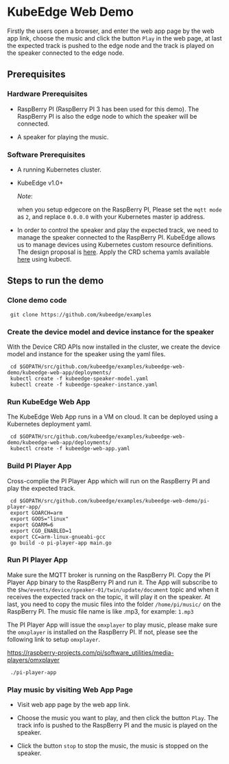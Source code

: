 # KubeEdge Web Demo

Firstly the users open a browser,
and enter the web app page by the web app link,
choose the music and click the button `Play` in the web page,
at last the expected track is pushed to the edge node
and the track is played on the speaker connected to the edge node.

## Prerequisites

### Hardware Prerequisites

* RaspBerry PI (RaspBerry PI 3 has been used for this demo).
  The RaspBerry PI is also the edge node to which the speaker will be connected.

* A speaker for playing the music.

### Software Prerequisites

* A running Kubernetes cluster.

* KubeEdge v1.0+

  *Note*:

  when you setup edgecore on the RaspBerry PI,
  Please set the `mqtt mode` as `2`,
  and replace `0.0.0.0` with your Kubernetes master ip address.

* In order to control the speaker and play the expected track, we need to manage the speaker connected to the RaspBerry PI.
  KubeEdge allows us to manage devices using Kubernetes custom resource definitions.
  The design proposal is [here](https://github.com/kubeedge/kubeedge/blob/master/docs/proposals/device-crd.md).
  Apply the CRD schema yamls available [here](https://github.com/kubeedge/kubeedge/tree/master/build/crds/devices) using kubectl.

## Steps to run the demo

### Clone demo code

```console
 git clone https://github.com/kubeedge/examples
```

### Create the device model and device instance for the speaker

With the Device CRD APIs now installed in the cluster,
we create the device model and instance for the speaker using the yaml files.

```console
 cd $GOPATH/src/github.com/kubeedge/examples/kubeedge-web-demo/kubeedge-web-app/deployments/
 kubectl create -f kubeedge-speaker-model.yaml
 kubectl create -f kubeedge-speaker-instance.yaml
```

### Run KubeEdge Web App

The KubeEdge Web App runs in a VM on cloud.
It can be deployed using a Kubernetes deployment yaml.

```console
 cd $GOPATH/src/github.com/kubeedge/examples/kubeedge-web-demo/kubeedge-web-app/deployments/
 kubectl create -f kubeedge-web-app.yaml
```

### Build PI Player App

Cross-complie the PI Player App which will run on the RaspBerry PI and play the expected track.

```console
 cd $GOPATH/src/github.com/kubeedge/examples/kubeedge-web-demo/pi-player-app/
 export GOARCH=arm
 export GOOS="linux"
 export GOARM=6
 export CGO_ENABLED=1
 export CC=arm-linux-gnueabi-gcc
 go build -o pi-player-app main.go
```

### Run PI Player App

Make sure the MQTT broker is running on the RaspBerry PI.
Copy the PI Player App binary to the RaspBerry PI and run it.
The App will subscribe to the `$hw/events/device/speaker-01/twin/update/document` topic
and when it receives the expected track on the topic, it will play it on the speaker.
At last, you need to copy the music files into the folder `/home/pi/music/` on the RaspBerry PI.
The music file name is like <track>.mp3, for example: `1.mp3`

The PI Player App will issue the `omxplayer` to play music,
please make sure the `omxplayer` is installed on the RaspBerry PI.
If not, please see the following link to setup `omxplayer`.

https://raspberry-projects.com/pi/software_utilities/media-players/omxplayer

```console
 ./pi-player-app
```

### Play music by visiting Web App Page

* Visit web app page by the web app link.

* Choose the music you want to play, and then click the button `Play`.
  The track info is pushed to the RaspBerry PI and the music is played on the speaker.

* Click the button `stop` to stop the music, the music is stopped on the speaker.
